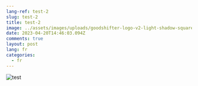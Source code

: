 ```yaml
---
lang-ref: test-2
slug: test-2
title: test-2
image: ../assets/images/uploads/goodshifter-logo-v2-light-shadow-square-pink.png
date: 2023-04-20T14:46:03.094Z
comments: true
layout: post
lang: fr
categories:
  - fr
---
```

![test](../assets/images/uploads/guide-poisson-1.jpg "test")